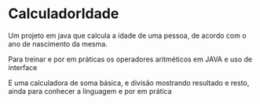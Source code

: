 # CalculadorIdade
Um projeto em java que calcula a idade de uma pessoa, de acordo com o ano de nascimento da mesma.

Para treinar e por em práticas os operadores aritméticos em JAVA e uso de interface

E uma calculadora de soma básica, e divisão mostrando resultado e resto, ainda para conhecer a linguagem e por em prática
